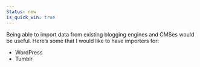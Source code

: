 ```yaml
--- 
Status: new
is_quick_win: true
--- 
```


Being able to import data from existing blogging engines and CMSes would be useful. Here’s some that I would like to have importers for:

* WordPress
* Tumblr

